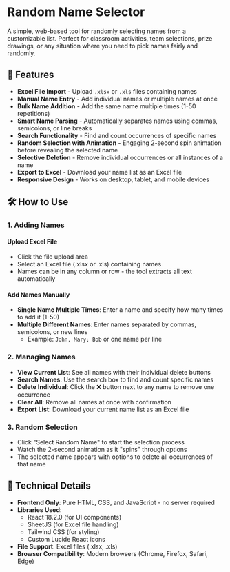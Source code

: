 # Random Name Selector

A simple, web-based tool for randomly selecting names from a customizable list. Perfect for classroom activities, team selections, prize drawings, or any situation where you need to pick names fairly and randomly.

## 🌟 Features

- **Excel File Import** - Upload `.xlsx` or `.xls` files containing names
- **Manual Name Entry** - Add individual names or multiple names at once
- **Bulk Name Addition** - Add the same name multiple times (1-50 repetitions)
- **Smart Name Parsing** - Automatically separates names using commas, semicolons, or line breaks
- **Search Functionality** - Find and count occurrences of specific names
- **Random Selection with Animation** - Engaging 2-second spin animation before revealing the selected name
- **Selective Deletion** - Remove individual occurrences or all instances of a name
- **Export to Excel** - Download your name list as an Excel file
- **Responsive Design** - Works on desktop, tablet, and mobile devices

## 🛠️ How to Use

### 1. Adding Names

#### Upload Excel File
- Click the file upload area
- Select an Excel file (.xlsx or .xls) containing names
- Names can be in any column or row - the tool extracts all text automatically

#### Add Names Manually
- **Single Name Multiple Times**: Enter a name and specify how many times to add it (1-50)
- **Multiple Different Names**: Enter names separated by commas, semicolons, or new lines
  - Example: `John, Mary; Bob` or one name per line

### 2. Managing Names

- **View Current List**: See all names with their individual delete buttons
- **Search Names**: Use the search box to find and count specific names
- **Delete Individual**: Click the ❌ button next to any name to remove one occurrence
- **Clear All**: Remove all names at once with confirmation
- **Export List**: Download your current name list as an Excel file

### 3. Random Selection

- Click "Select Random Name" to start the selection process
- Watch the 2-second animation as it "spins" through options
- The selected name appears with options to delete all occurrences of that name

## 🔧 Technical Details

- **Frontend Only**: Pure HTML, CSS, and JavaScript - no server required
- **Libraries Used**:
  - React 18.2.0 (for UI components)
  - SheetJS (for Excel file handling)
  - Tailwind CSS (for styling)
  - Custom Lucide React icons
- **File Support**: Excel files (.xlsx, .xls)
- **Browser Compatibility**: Modern browsers (Chrome, Firefox, Safari, Edge)
